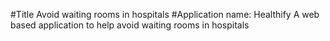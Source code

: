 #Title
Avoid waiting rooms in hospitals
#Application name: Healthify
A web based application to help avoid waiting rooms in hospitals

